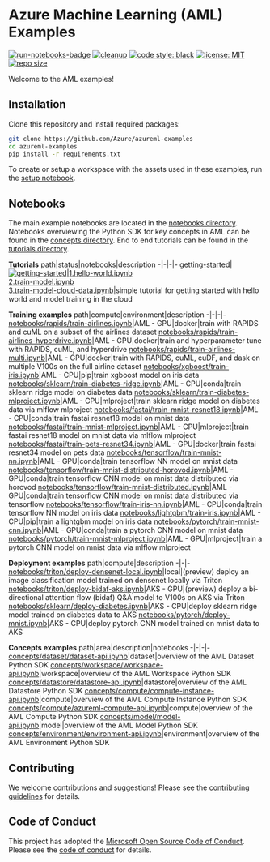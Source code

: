 # Azure Machine Learning (AML) Examples

[![run-notebooks-badge](https://github.com/Azure/azureml-examples/workflows/run-notebooks/badge.svg)](https://github.com/Azure/azureml-examples/actions?query=workflow%3Arun-notebooks)
[![cleanup](https://github.com/Azure/azureml-examples/workflows/cleanup/badge.svg)](https://github.com/Azure/azureml-examples/actions?query=workflow%3Acleanup)
[![code style: black](https://img.shields.io/badge/code%20style-black-000000.svg)](https://github.com/psf/black)
[![license: MIT](https://img.shields.io/badge/License-MIT-purple.svg)](LICENSE)
[![repo size](https://img.shields.io/github/repo-size/Azure/azureml-examples)](https://github.com/Azure/azureml-examples)

Welcome to the AML examples!

## Installation

Clone this repository and install required packages:

```sh
git clone https://github.com/Azure/azureml-examples
cd azureml-examples
pip install -r requirements.txt
```

To create or setup a workspace with the assets used in these examples, run the [setup notebook](setup.ipynb).

## Notebooks

The main example notebooks are located in the [notebooks directory](notebooks). Notebooks overviewing the Python SDK for key concepts in AML can be found in the [concepts directory](concepts). End to end tutorials can be found in the [tutorials directory](tutorials).

**Tutorials**
path|status|notebooks|description
-|-|-|-
[getting-started](tutorials/getting-started)|[![getting-started](https://github.com/Azure/azureml-examples/workflows/run-tutorial-gs/badge.svg)](https://github.com/Azure/azureml-examples/actions?query=workflow%3Arun-tutorial-gs)|[1.hello-world.ipynb](tutorials/getting-started/1.hello-world.ipynb)<br>[2.train-model.ipynb](tutorials/getting-started/2.train-model.ipynb)<br>[3.train-model-cloud-data.ipynb](tutorials/getting-started/3.train-model-cloud-data.ipynb)|simple tutorial for getting started with hello world and model training in the cloud

**Training examples**
path|compute|environment|description
-|-|-|-
[notebooks/rapids/train-airlines.ipynb](notebooks/rapids/train-airlines.ipynb)|AML - GPU|docker|train with RAPIDS and cuML on a subset of the airlines dataset
[notebooks/rapids/train-airlines-hyperdrive.ipynb](notebooks/rapids/train-airlines-hyperdrive.ipynb)|AML - GPU|docker|train and hyperparameter tune with RAPIDS, cuML, and hyperdrive
[notebooks/rapids/train-airlines-multi.ipynb](notebooks/rapids/train-airlines-multi.ipynb)|AML - GPU|docker|train with RAPIDS, cuML, cuDF, and dask on multiple V100s on the full airline dataset
[notebooks/xgboost/train-iris.ipynb](notebooks/xgboost/train-iris.ipynb)|AML - CPU|pip|train xgboost model on iris data
[notebooks/sklearn/train-diabetes-ridge.ipynb](notebooks/sklearn/train-diabetes-ridge.ipynb)|AML - CPU|conda|train sklearn ridge model on diabetes data
[notebooks/sklearn/train-diabetes-mlproject.ipynb](notebooks/sklearn/train-diabetes-mlproject.ipynb)|AML - CPU|mlproject|train sklearn ridge model on diabetes data via mlflow mlproject
[notebooks/fastai/train-mnist-resnet18.ipynb](notebooks/fastai/train-mnist-resnet18.ipynb)|AML - CPU|conda|train fastai resnet18 model on mnist data
[notebooks/fastai/train-mnist-mlproject.ipynb](notebooks/fastai/train-mnist-mlproject.ipynb)|AML - CPU|mlproject|train fastai resnet18 model on mnist data via mlflow mlproject
[notebooks/fastai/train-pets-resnet34.ipynb](notebooks/fastai/train-pets-resnet34.ipynb)|AML - GPU|docker|train fastai resnet34 model on pets data
[notebooks/tensorflow/train-mnist-nn.ipynb](notebooks/tensorflow/train-mnist-nn.ipynb)|AML - GPU|conda|train tensorflow NN model on mnist data
[notebooks/tensorflow/train-mnist-distributed-horovod.ipynb](notebooks/tensorflow/train-mnist-distributed-horovod.ipynb)|AML - GPU|conda|train tensorflow CNN model on mnist data distributed via horovod
[notebooks/tensorflow/train-mnist-distributed.ipynb](notebooks/tensorflow/train-mnist-distributed.ipynb)|AML - GPU|conda|train tensorflow CNN model on mnist data distributed via tensorflow
[notebooks/tensorflow/train-iris-nn.ipynb](notebooks/tensorflow/train-iris-nn.ipynb)|AML - CPU|conda|train tensorflow NN model on iris data
[notebooks/lightgbm/train-iris.ipynb](notebooks/lightgbm/train-iris.ipynb)|AML - CPU|pip|train a lightgbm model on iris data
[notebooks/pytorch/train-mnist-cnn.ipynb](notebooks/pytorch/train-mnist-cnn.ipynb)|AML - GPU|conda|train a pytorch CNN model on mnist data
[notebooks/pytorch/train-mnist-mlproject.ipynb](notebooks/pytorch/train-mnist-mlproject.ipynb)|AML - GPU|mlproject|train a pytorch CNN model on mnist data via mlflow mlproject

**Deployment examples**
path|compute|description
-|-|-
[notebooks/triton/deploy-densenet-local.ipynb](notebooks/triton/deploy-densenet-local.ipynb)|local|(preview) deploy an image classification model trained on densenet locally via Triton
[notebooks/triton/deploy-bidaf-aks.ipynb](notebooks/triton/deploy-bidaf-aks.ipynb)|AKS - GPU|(preview) deploy a bi-directional attention flow (bidaf) Q&A model to V100s on AKS via Triton
[notebooks/sklearn/deploy-diabetes.ipynb](notebooks/sklearn/deploy-diabetes.ipynb)|AKS - CPU|deploy sklearn ridge model trained on diabetes data to AKS
[notebooks/pytorch/deploy-mnist.ipynb](notebooks/pytorch/deploy-mnist.ipynb)|AKS - CPU|deploy pytorch CNN model trained on mnist data to AKS

**Concepts examples**
path|area|description|notebooks
-|-|-|-
[concepts/dataset/dataset-api.ipynb](concepts/dataset/dataset-api.ipynb)|dataset|overview of the AML Dataset Python SDK
[concepts/workspace/workspace-api.ipynb](concepts/workspace/workspace-api.ipynb)|workspace|overview of the AML Workspace Python SDK
[concepts/datastore/datastore-api.ipynb](concepts/datastore/datastore-api.ipynb)|datastore|overview of the AML Datastore Python SDK
[concepts/compute/compute-instance-api.ipynb](concepts/compute/compute-instance-api.ipynb)|compute|overview of the AML Compute Instance Python SDK
[concepts/compute/azureml-compute-api.ipynb](concepts/compute/azureml-compute-api.ipynb)|compute|overview of the AML Compute Python SDK
[concepts/model/model-api.ipynb](concepts/model/model-api.ipynb)|model|overview of the AML Model Python SDK
[concepts/environment/environment-api.ipynb](concepts/environment/environment-api.ipynb)|environment|overview of the AML Environment Python SDK

## Contributing

We welcome contributions and suggestions! Please see the [contributing guidelines](CONTRIBUTING.md) for details.

## Code of Conduct 

This project has adopted the [Microsoft Open Source Code of Conduct](https://opensource.microsoft.com/codeofconduct/). Please see the [code of conduct](CODE_OF_CONDUCT.md) for details. 
